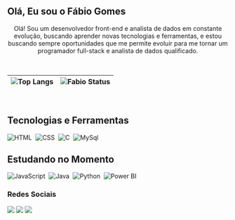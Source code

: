 ## Olá, Eu sou o Fábio Gomes 
<p align="center">Olá! Sou um desenvolvedor front-end e analista de dados em constante evolução, buscando aprender novas tecnologias e ferramentas, e estou buscando sempre oportunidades que me permite evoluir para me tornar um programador full-stack e analista de dados qualificado.

</p>&nbsp;

| ![Top Langs](https://github-readme-stats.vercel.app/api/top-langs/?username=FabioGomes79&layout=compact&theme=merko)     | ![Fabio Status](https://github-readme-stats.vercel.app/api?username=FabioGomes79&show_icons=false&theme=merko&hiding_specific_stats) |
| ---      | ---       |
 
 &nbsp;
 &nbsp;

  ## Tecnologias e Ferramentas 
  ![HTML](https://img.shields.io/badge/HTML5-E34F26?style=for-the-badge&logo=html5&logoColor=white)&nbsp;
  ![CSS](https://img.shields.io/badge/CSS3-1572B6?style=for-the-badge&logo=css3&logoColor=white)&nbsp;
  ![C](https://img.shields.io/badge/C-00599C?style=for-the-badge&logo=c&logoColor=white)&nbsp;
  ![MySql](https://img.shields.io/badge/MySQL-00000F?style=for-the-badge&logo=mysql&logoColor=white")&nbsp;

  ## Estudando no Momento 
  ![JavaScript](https://img.shields.io/badge/JavaScript-F7DF1E?style=for-the-badge&logo=javascript&logoColor=black)&nbsp;
  ![Java](https://img.shields.io/badge/Java-ED8B00?style=for-the-badge&logo=openjdk&logoColor=white)&nbsp;
  ![Python](https://img.shields.io/badge/Python-3776AB?style=for-the-badge&logo=python&logoColor=white)&nbsp;
  ![Power BI](https://img.shields.io/badge/PowerBI-F2C811?style=for-the-badge&logo=Power%20BI&logoColor=white)&nbsp;
<br>
 
### Redes Sociais
 
<div> 
  <a href="https://instagram.com/fabiogomes_30" target="_blank"><img src="https://img.shields.io/badge/-Instagram-%23E4405F?style=for-the-badge&logo=instagram&logoColor=white" target="_blank"></a>
  <a href = "afabiogomes36@gmail.com"><img src="https://img.shields.io/badge/-Gmail-%23333?style=for-the-badge&logo=gmail&logoColor=white" target="_blank"></a>
  <a href="https://www.linkedin.com/in/fábio-gomes-aguiar-65b411286" target="_blank"><img src="https://img.shields.io/badge/-LinkedIn-%230077B5?style=for-the-badge&logo=linkedin&logoColor=white" target="_blank"></a>
</div>
